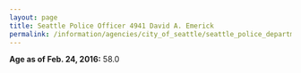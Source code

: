 ```yaml
---
layout: page
title: Seattle Police Officer 4941 David A. Emerick
permalink: /information/agencies/city_of_seattle/seattle_police_department/copbook/4941/
---
```


**Age as of Feb. 24, 2016:** 58.0
